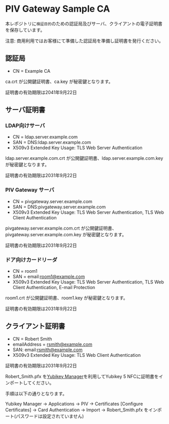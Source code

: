 # PIV Gateway Sample CA

本レポジトリに`検証目的`のための認証局及びサーバ、クライアントの電子証明書を保存しています。

注意: 商用利用ではお客様にて準備した認証局を準備し証明書を発行ください。

## 認証局

- CN = Example CA

ca.crt が公開鍵証明書、ca.key が秘密鍵となります。

証明書の有効期限は2041年9月22日

## サーバ証明書

### LDAP向けサーバ

- CN = ldap.server.example.com
- SAN = DNS:ldap.server.example.com
- X509v3 Extended Key Usage: TLS Web Server Authentication

ldap.server.example.com.crt が公開鍵証明書、ldap.server.example.com.key が秘密鍵となります。

証明書の有効期限は2031年9月22日

### PIV Gateway サーバ

- CN = pivgateway.server.example.com
- SAN = DNS:pivgateway.server.example.com
- X509v3 Extended Key Usage: TLS Web Server Authentication, TLS Web Client Authentication

pivgateway.server.example.com.crt が公開鍵証明書、pivgateway.server.example.com.key が秘密鍵となります。

証明書の有効期限は2031年9月22日

### ドア向けカードリーダ

- CN = room1
- SAN = email:room1@example.com
- X509v3 Extended Key Usage: TLS Web Server Authentication, TLS Web Client Authentication, E-mail Protection

room1.crt が公開鍵証明書、room1.key が秘密鍵となります。

証明書の有効期限は2031年9月22日

## クライアント証明書

- CN = Robert Smith
- emailAddress = rsmith@example.com
- SAN: email:rsmith@example.com
- X509v3 Extended Key Usage: TLS Web Client Authentication

証明書の有効期限は2031年9月22日

Robert_Smith.pfx を[Yubikey Manager](https://www.yubico.com/support/download/yubikey-manager/)を利用してYubikey 5 NFCに証明書をインポートしてください。

手順は以下の通りとなります。

Yubikey Manager  ->  Applications  -> PIV  -> Certificates [Configure Certificates] -> Card Authentication -> Import  ->  Robert_Smith.pfx をインポート(パスワードは設定されていません)


